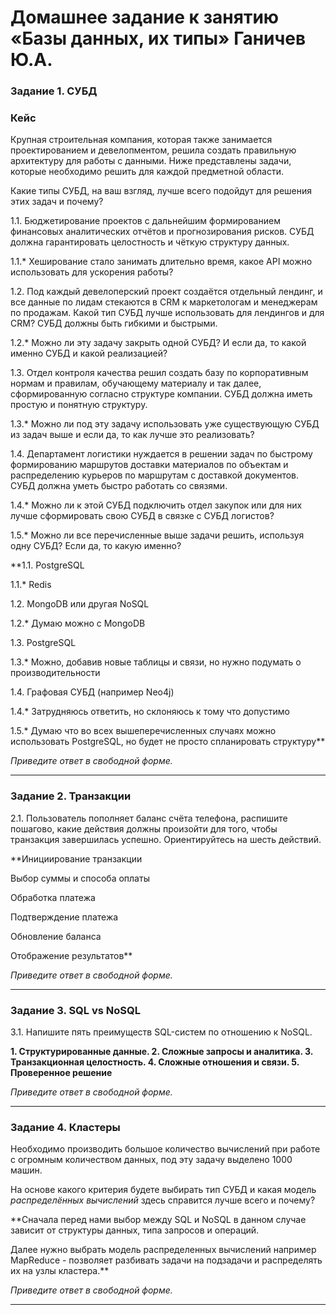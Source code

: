 # Домашнее задание к занятию «Базы данных, их типы» Ганичев Ю.А.

### Задание 1. СУБД

### Кейс
Крупная строительная компания, которая также занимается проектированием и девелопментом, решила создать 
правильную архитектуру для работы с данными. Ниже представлены задачи, которые необходимо решить для
каждой предметной области. 

Какие типы СУБД, на ваш взгляд, лучше всего подойдут для решения этих задач и почему? 
 
1.1. Бюджетирование проектов с дальнейшим формированием финансовых аналитических отчётов и прогнозирования рисков.
СУБД должна гарантировать целостность и чёткую структуру данных.

1.1.* Хеширование стало занимать длительно время, какое API можно использовать для ускорения работы? 

1.2. Под каждый девелоперский проект создаётся отдельный лендинг, и все данные по лидам стекаются в CRM к 
маркетологам и менеджерам по продажам. Какой тип СУБД лучше использовать для лендингов и для CRM? 
СУБД должны быть гибкими и быстрыми.

1.2.* Можно ли эту задачу закрыть одной СУБД? И если да, то какой именно СУБД и какой реализацией?

1.3. Отдел контроля качества решил создать базу по корпоративным нормам и правилам, обучающему материалу 
и так далее, сформированную согласно структуре компании. СУБД должна иметь простую и понятную структуру.

1.3.* Можно ли под эту задачу использовать уже существующую СУБД из задач выше и если да, то как лучше это 
реализовать?

1.4. Департамент логистики нуждается в решении задач по быстрому формированию маршрутов доставки материалов 
по объектам и распределению курьеров по маршрутам с доставкой документов. СУБД должна уметь быстро работать
со связями.

1.4.* Можно ли к этой СУБД подключить отдел закупок или для них лучше сформировать свою СУБД в связке с СУБД 
логистов?

1.5.* Можно ли все перечисленные выше задачи решить, используя одну СУБД? Если да, то какую именно?


**1.1. PostgreSQL

1.1.* Redis

1.2. MongoDB или другая NoSQL

1.2.* Думаю можно с MongoDB

1.3. PostgreSQL

1.3.* Можно, добавив новые таблицы и связи, но нужно подумать о производительности

1.4. Графовая СУБД (например Neo4j)

1.4.* Затрудняюсь ответить, но склоняюсь к тому что допустимо

1.5.* Думаю что во всех вышеперечисленных случаях можно использовать PostgreSQL, но будет не просто спланировать структуру**

*Приведите ответ в свободной форме.*

---

### Задание 2. Транзакции

2.1. Пользователь пополняет баланс счёта телефона, распишите пошагово, какие действия должны произойти для того, чтобы 
транзакция завершилась успешно. Ориентируйтесь на шесть действий.


**Инициирование транзакции

Выбор суммы и способа оплаты

Обработка платежа

Подтверждение платежа

Обновление баланса

Отображение результатов**

*Приведите ответ в свободной форме.*

---

### Задание 3. SQL vs NoSQL

3.1. Напишите пять преимуществ SQL-систем по отношению к NoSQL.

**1. Структурированные данные. 
2. Сложные запросы и аналитика. 
3. Транзакционная целостность.
4. Сложные отношения и связи.
5. Проверенное решение**

*Приведите ответ в свободной форме.*

---

### Задание 4. Кластеры

Необходимо производить большое количество вычислений при работе с огромным количеством данных, под эту задачу 
выделено 1000 машин. 

На основе какого критерия будете выбирать тип СУБД и какая модель *распределённых вычислений* 
здесь справится лучше всего и почему?


**Сначала перед нами выбор между SQL и NoSQL в данном случае зависит от структуры данных, типа запросов и операций.

Далее нужно выбрать модель распределенных вычислений например MapReduce - позволяет разбивать задачи на подзадачи и распределять их на узлы кластера.**

*Приведите ответ в свободной форме.*

---


